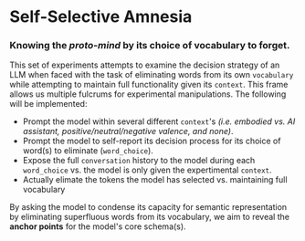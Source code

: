 # Self-Selective Amnesia
### Knowing the *proto-mind* by its choice of vocabulary to forget.

This set of experiments attempts to examine the decision strategy of an LLM when faced with the task of eliminating words from its own `vocabulary` while attempting to maintain full functionality given its `context`. This frame allows us multiple fulcrums for experimental manipulations. The following will be implemented:

- Prompt the model within several different `context`'s *(i.e. embodied vs. AI assistant, positive/neutral/negative valence, and none)*.
- Prompt the model to self-report its decision process for its choice of word(s) to eliminate (`word_choice`).
- Expose the full `conversation` history to the model during each `word_choice` vs. the model is only given the expertimental `context`.
- Actually elimate the tokens the model has selected vs. maintaining full vocabulary

By asking the model to condense its capacity for semantic representation by eliminating superfluous words from its vocabulary, we aim to reveal the **anchor points** for the model's core schema(s).
